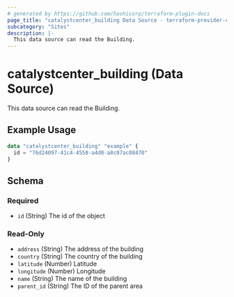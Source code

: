 ```yaml
---
# generated by https://github.com/hashicorp/terraform-plugin-docs
page_title: "catalystcenter_building Data Source - terraform-provider-catalystcenter"
subcategory: "Sites"
description: |-
  This data source can read the Building.
---
```


# catalystcenter_building (Data Source)

This data source can read the Building.

## Example Usage

```terraform
data "catalystcenter_building" "example" {
  id = "76d24097-41c4-4558-a4d0-a8c07ac08470"
}
```

<!-- schema generated by tfplugindocs -->
## Schema

### Required

- `id` (String) The id of the object

### Read-Only

- `address` (String) The address of the building
- `country` (String) The country of the building
- `latitude` (Number) Latitude
- `longitude` (Number) Longitude
- `name` (String) The name of the building
- `parent_id` (String) The ID of the parent area
